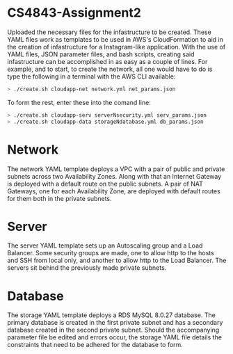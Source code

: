 # CS4843-Assignment2

Uploaded the necessary files for the infastructure to be created. These YAML files work as templates to be used in AWS's CloudFormation to aid in the creation of infastructure for a Instagram-like application. With the use of YAML files, JSON parameter files, and bash scripts, creating said infastructure can be accomplished in as easy as a couple of lines. For example, and to start, to create the network, all one would have to do is type the following in a terminal with the AWS CLI available:

```sh
> ./create.sh cloudapp-net network.yml net_params.json
```

To form the rest, enter these into the comand line:

```sh
> ./create.sh cloudapp-serv serverNsecurity.yml serv_params.json
> ./create.sh cloudapp-data storageNdatabase.yml db_params.json
```

# Network

The network YAML template deploys a VPC with a pair of public and private subnets across two Availability Zones. Along with that an Internet Gateway is deployed with a default route on the public subnets. A pair of NAT Gateways, one for each Availability Zone, are deployed with default routes for them both in the private subnets.

# Server

The server YAML template sets up an Autoscaling group and a Load Balancer. Some security groups are made, one to allow http to the hosts and SSH from local only, and another to allow http to the Load Balancer. The servers sit behind the previously made private subnets.

# Database

The storage YAML template deploys a RDS MySQL 8.0.27 database. The primary database is created in the first private subnet and has a secondary database created in the second private subnet. Should the accompanying parameter file be edited and errors occur, the storage YAML file details the constraints that need to be adhered for the database to form.
